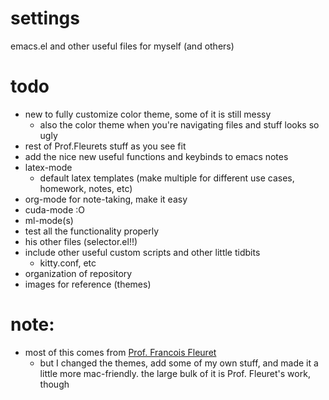 # settings
emacs.el and other useful files for myself (and others)

# todo
- new to fully customize color theme, some of it is still messy
  - also the color theme when you're navigating files and stuff looks
    so ugly
- rest of Prof.Fleurets stuff as you see fit
- add the nice new useful functions and keybinds to emacs notes
- latex-mode
  - default latex templates (make multiple for different use cases,
    homework, notes, etc)
- org-mode for note-taking, make it easy
- cuda-mode :O
- ml-mode(s)
- test all the functionality properly
- his other files (selector.el!!)
- include other useful custom scripts and other little tidbits
  - kitty.conf, etc
- organization of repository
- images for reference (themes)

# note:
- most of this comes from [Prof. Francois Fleuret](https://fleuret.org/cgi-bin/gitweb/gitweb.cgi?p=elisp.git;a=tree)
  - but I changed the themes, add some of my own stuff, and made it a
    little more mac-friendly. the large bulk of it is Prof. Fleuret's
    work, though


